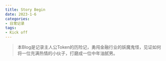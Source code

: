 ```yaml
---
title: Story Begin
date: 2023-1-6
categories:
- 日常记录
tags:
- Kick off
---
```


> 本Blog是记录主人公Token的历险记，勇闯金融行业的妖魔鬼怪，见证如何将一位充满热情的小伙子，打磨成一位中年油腻男。
